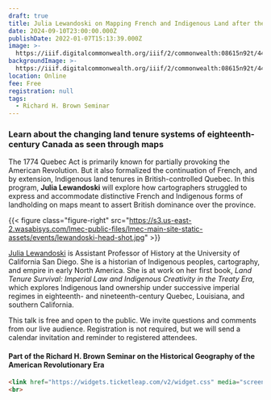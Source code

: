 ```yaml
---
draft: true
title: Julia Lewandoski on Mapping French and Indigenous Land after the Quebec Act
date: 2024-09-10T23:00:00.000Z
publishDate: 2022-01-07T15:13:39.000Z
image: >-
  https://iiif.digitalcommonwealth.org/iiif/2/commonwealth:08615n92t/4497,3351,2079,1125/,1200/0/default.jpg
backgroundImage: >-
  https://iiif.digitalcommonwealth.org/iiif/2/commonwealth:08615n92t/4497,3351,2079,1125/,1200/0/default.jpg
location: Online
fee: Free
registration: null
tags:
  - Richard H. Brown Seminar
---
```


### Learn about the changing land tenure systems of eighteenth-century Canada as seen through maps

The 1774 Quebec Act is primarily known for partially provoking the American Revolution. But it also formalized the continuation of French, and by extension, Indigenous land tenures in British-controlled Quebec. In this program, **Julia Lewandoski** will explore how cartographers struggled to express and accommodate distinctive French and Indigenous forms of landholding on maps meant to assert British dominance over the province.

{{< figure class="figure-right" src="https://s3.us-east-2.wasabisys.com/lmec-public-files/lmec-main-site-static-assets/events/lewandoski-head-shot.jpg" >}}

[Julia Lewandoski](https://history.ucsd.edu/people/faculty/lewandoski.html) is Assistant Professor of History at the University of California San Diego. She is a historian of Indigenous peoples, cartography, and empire in early North America. She is at work on her first book, *Land Tenure Survival: Imperial Law and Indigenous Creativity in the Treaty Era*, which explores Indigenous land ownership under successive imperial regimes in eighteenth- and nineteenth-century Quebec, Louisiana, and southern California.

This talk is free and open to the public. We invite questions and comments from our live audience. Registration is not required, but we will send  a calendar invitation and reminder to registered attendees.

#### Part of the Richard H. Brown Seminar on the Historical Geography of the American Revolutionary Era

```html
<link href="https://widgets.ticketleap.com/v2/widget.css" media="screen" rel="stylesheet" type="text/css" /><script src="https://widgets.ticketleap.com/v2/widget.js" type="text/javascript"></script><div id="tl-widget-wrapper-f5aad06d-d0cb-436c-b880-3e89b784b0ec"><script type="text/javascript">tl_widget.update_widget("https://bplmaps.ticketleap.com/widget/v2/", "f5aad06d-d0cb-436c-b880-3e89b784b0ec", "events=brown-lecture-julia-lewandoski&accent_color=#1a1a37");</script><!--[if IE 6]><div style="display:none"><![endif]--><div style="width: 100%; display: table; height: 200px;"><div style="display: table-cell; vertical-align: middle; text-align: center;"><img src="https://widgets.ticketleap.com/v2/loading.gif" /></div></div><!--[if IE 6]></div><![endif]--></div><input type="hidden" id="tl-affiliate-url-f5aad06d-d0cb-436c-b880-3e89b784b0ec" name="tl-affiliate-url-f5aad06d-d0cb-436c-b880-3e89b784b0ec" value="https://www.ticketleap.com/solutions/sell-tickets-online?rc=WIDGET-STO"><input type="hidden" id="tl-show-event-name-f5aad06d-d0cb-436c-b880-3e89b784b0ec" name="tl-show-event-name-f5aad06d-d0cb-436c-b880-3e89b784b0ec" value="true"><input type="hidden" id="tl-show-event-location-f5aad06d-d0cb-436c-b880-3e89b784b0ec" name="tl-show-event-location-f5aad06d-d0cb-436c-b880-3e89b784b0ec" value="false"><input type="hidden" id="tl-show-event-dates-f5aad06d-d0cb-436c-b880-3e89b784b0ec" name="tl-show-event-dates-f5aad06d-d0cb-436c-b880-3e89b784b0ec" value="true">
<br>
```
